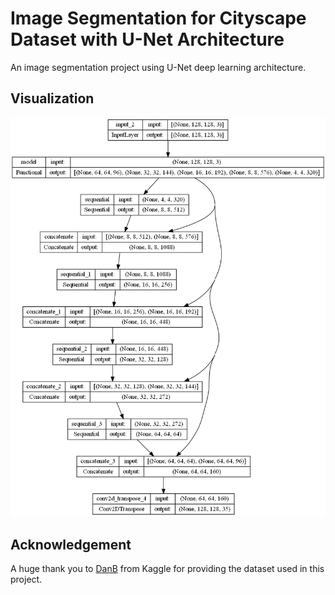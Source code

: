 # Image Segmentation for Cityscape Dataset with U-Net Architecture
 An image segmentation project using U-Net deep learning architecture.

## Visualization
![Model](resources/model.png)

## Acknowledgement
A huge thank you to [DanB](https://www.kaggle.com/datasets/dansbecker/cityscapes-image-pairs) from Kaggle for providing the dataset used in this project.
